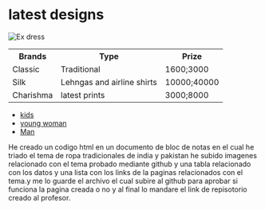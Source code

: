 
      
<DOCTYPE HTML>
<html>
  <head>
    <title> Pakistani indian dresses </title>
    <meta name="Description" content="latest prints and beautiful traditional dresses find it as soon as possible and look well dressed and well groomed"> 
 
  </head>
  <body>
    <h1> latest designs </h1>
    <img scr="/img/shalwarkameez.jfif" alt="Ex dress"/>
    <table style="width:100%">
       <tr>
         <th>Brands</th>
         <th>Type</th> 
         <th>Prize</th>
       </tr>
       <tr>
          <td>Classic</td>
          <td>Traditional</td>
          <td>1600;3000</td>
       </tr>
       <tr>
          <td>Silk</td>
          <td>Lehngas and airline shirts</td>
          <td>10000;40000</td>
      </tr>
      <tr>
          <td>Charishma</td>
          <td>latest prints</td>
          <td>3000;8000</td>
      </tr>
     </table>
     <ul>
       <li><a href="https://www.utsavfashion.com/kids/salwar-sets/">kids</a></li>
       <li><a href="http://www.mirraw.com/salwar/eid-special-salwar-kameez/">young woman</a></li>
       <li><a href="http://www.junaidjamshed.com/mens/kameez-shalwar.html/">Man</a></li>
     </ul> 
     <p> He creado un codigo html en un documento de bloc de notas en el cual he triado el tema de ropa tradicionales de india y pakistan he subido imagenes relacionado con el tema probado mediante github y 
        una tabla relacionado con los datos y una lista con los links de la paginas relacionados con el tema.y me lo guarde el archivo el cual subire al github para aprobar si funciona la pagina creada o no 
        y al final lo mandare el link de repisotorio creado al profesor.</p>
   </body>
</html>
